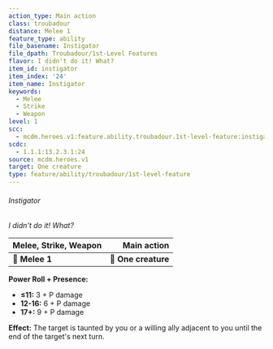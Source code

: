 ```yaml
---
action_type: Main action
class: troubadour
distance: Melee 1
feature_type: ability
file_basename: Instigator
file_dpath: Troubadour/1st-Level Features
flavor: I didn't do it! What?
item_id: instigator
item_index: '24'
item_name: Instigator
keywords:
  - Melee
  - Strike
  - Weapon
level: 1
scc:
  - mcdm.heroes.v1:feature.ability.troubadour.1st-level-feature:instigator
scdc:
  - 1.1.1:13.2.3.1:24
source: mcdm.heroes.v1
target: One creature
type: feature/ability/troubadour/1st-level-feature
---
```


###### Instigator

*I didn't do it! What?*

| **Melee, Strike, Weapon** |     **Main action** |
| ------------------------- | ------------------: |
| **📏 Melee 1**            | **🎯 One creature** |

**Power Roll + Presence:**

- **≤11:** 3 + P damage
- **12-16:** 6 + P damage
- **17+:** 9 + P damage

**Effect:** The target is taunted by you or a willing ally adjacent to you until the end of the target's next turn.
